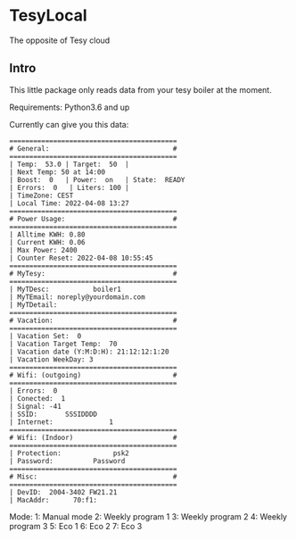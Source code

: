 # TesyLocal
The opposite of Tesy cloud


## Intro
This little package only reads data from your tesy boiler at the moment.

Requirements: Python3.6 and up

Currently can give you this data:

```text
==========================================
# General:                               #
==========================================
| Temp:  53.0 | Target:  50  |
| Next Temp: 50 at 14:00
| Boost:  0   | Power:  on   | State:  READY
| Errors:  0   | Liters: 100 |
| TimeZone: CEST
| Local Time: 2022-04-08 13:27
==========================================
# Power Usage:                           #
==========================================
| Alltime KWH: 0.80
| Current KWH: 0.06
| Max Power: 2400
| Counter Reset: 2022-04-08 10:55:45
==========================================
# MyTesy:                                #
==========================================
| MyTDesc:           boiler1
| MyTEmail: noreply@yourdomain.com
| MyTDetail:
==========================================
# Vacation:                              #
==========================================
| Vacation Set:  0
| Vacation Target Temp:  70
| Vacation date (Y:M:D:H): 21:12:12:1:20
| Vacation WeekDay: 3
==========================================
# Wifi: (outgoing)                       #
==========================================
| Errors:  0
| Conected:  1
| Signal: -41
| SSID:       SSSIDDDD
| Internet:              1
==========================================
# Wifi: (Indoor)                         #
==========================================
| Protection:             psk2
| Password:          Password
==========================================
# Misc:                                  #
==========================================
| DevID:  2004-3402 FW21.21
| MacAddr:      70:f1:
```

Mode:
1: Manual mode
2: Weekly program 1
3: Weekly program 2
4: Weekly program 3
5: Eco 1
6: Eco 2
7: Eco 3
